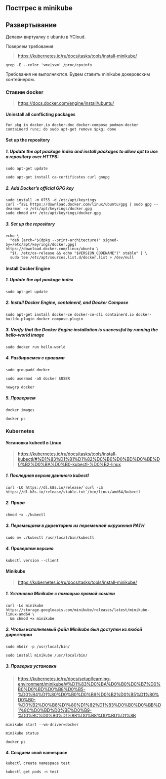 Постгрес в minikube
------------------------

## Развертывание

Делаем виртуалку с ubuntu в YCloud.

Поверяем требования

> https://kubernetes.io/ru/docs/tasks/tools/install-minikube/

```
grep -E --color 'vmx|svm' /proc/cpuinfo
```
Требования не выполняются. Будем ставить minikube докеровским контейнером.

### Ставим docker

> https://docs.docker.com/engine/install/ubuntu/

#### Uninstall all conflicting packages
```
for pkg in docker.io docker-doc docker-compose podman-docker containerd runc; do sudo apt-get remove $pkg; done
```
#### Set up the repository

##### 1. Update the apt package index and install packages to allow apt to use a repository over HTTPS:
```
sudo apt-get update
```
```
sudo apt-get install ca-certificates curl gnupg
```
##### 2. Add Docker’s official GPG key
```
sudo install -m 0755 -d /etc/apt/keyrings
curl -fsSL https://download.docker.com/linux/ubuntu/gpg | sudo gpg --dearmor -o /etc/apt/keyrings/docker.gpg
sudo chmod a+r /etc/apt/keyrings/docker.gpg
```
##### 3. Set up the repository
```
echo \
  "deb [arch="$(dpkg --print-architecture)" signed-by=/etc/apt/keyrings/docker.gpg] https://download.docker.com/linux/ubuntu \
  "$(. /etc/os-release && echo "$VERSION_CODENAME")" stable" | \
  sudo tee /etc/apt/sources.list.d/docker.list > /dev/null
```  
#### Install Docker Engine 
  
##### 1. Update the apt package index
```
sudo apt-get update
```
##### 2. Install Docker Engine, containerd, and Docker Compose
```
sudo apt-get install docker-ce docker-ce-cli containerd.io docker-buildx-plugin docker-compose-plugin
```
##### 3. Verify that the Docker Engine installation is successful by running the hello-world image
```
sudo docker run hello-world
```
##### 4. Разбираемся с правами
```
sudo groupadd docker
```
```
sudo usermod -aG docker $USER
```
```
newgrp docker
```
##### 5. Проверяем 
```
docker images
```
```
docker ps
```
### Kubernetes
#### Установка kubectl в Linux
> https://kubernetes.io/ru/docs/tasks/tools/install-kubectl/#%D1%83%D1%81%D1%82%D0%B0%D0%BD%D0%BE%D0%B2%D0%BA%D0%B0-kubectl-%D0%B2-linux

##### 1. Последняя версия двичного kubectl
```
curl -LO https://dl.k8s.io/release/`curl -LS https://dl.k8s.io/release/stable.txt`/bin/linux/amd64/kubectl
```
##### 2. Права
```
chmod +x ./kubectl
```
##### 3. Перемещаем в директорию из переменной окружения PATH
```
sudo mv ./kubectl /usr/local/bin/kubectl
```
##### 4. Проверяем версию
```
kubectl version --client
```
#### Minikube
> https://kubernetes.io/ru/docs/tasks/tools/install-minikube/

##### 1. Установка Minikube с помощью прямой ссылки
```
curl -Lo minikube https://storage.googleapis.com/minikube/releases/latest/minikube-linux-amd64 \
  && chmod +x minikube
```  
##### 2. Чтобы исполняемый файл Minikube был доступен из любой директории  
```
sudo mkdir -p /usr/local/bin/
```
```
sudo install minikube /usr/local/bin/
```
##### 3. Проверка установки
> https://kubernetes.io/ru/docs/setup/learning-environment/minikube/#%D1%83%D0%BA%D0%B0%D0%B7%D0%B0%D0%BD%D0%B8%D0%B5-%D0%B4%D1%80%D0%B0%D0%B9%D0%B2%D0%B5%D1%80%D0%B0-%D0%B2%D0%B8%D1%80%D1%82%D1%83%D0%B0%D0%BB%D1%8C%D0%BD%D0%BE%D0%B9-%D0%BC%D0%B0%D1%88%D0%B8%D0%BD%D1%8B
```
minikube start --vm-driver=docker
```
```
minikube status
```
```
docker ps
```
#### 4. Создаем свой namespace
```
kubectl create namespace test
```
```
kubectl get pods -n test
```











